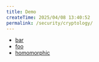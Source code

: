 ```yaml
---
title: Demo
createTime: 2025/04/08 13:40:52
permalink: /security/cryptology/
---
```


- [bar](./bar.md)
- [foo](./foo.md)
- [homomorphic](./homomorphic.md)